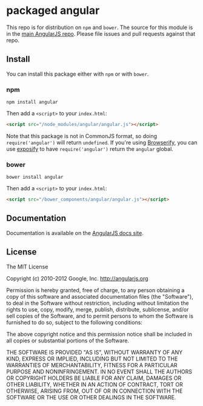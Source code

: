# packaged angular


This repo is for distribution on `npm` and `bower`. The source for this module is in the
[main AngularJS repo](https://github.com/angular/angular.js).
Please file issues and pull requests against that repo.

## Install

You can install this package either with `npm` or with `bower`.

### npm

```shell
npm install angular
```

Then add a `<script>` to your `index.html`:

```html
<script src="/node_modules/angular/angular.js"></script>
```

Note that this package is not in CommonJS format, so doing `require('angular')` will return `undefined`.
If you're using [Browserify](https://github.com/substack/node-browserify), you can use
[exposify](https://github.com/thlorenz/exposify) to have `require('angular')` return the `angular`
global.

### bower

```shell
bower install angular
```

Then add a `<script>` to your `index.html`:

```html
<script src="/bower_components/angular/angular.js"></script>
```

## Documentation

Documentation is available on the
[AngularJS docs site](http://docs.angularjs.org/).

## License

The MIT License

Copyright (c) 2010-2012 Google, Inc. http://angularjs.org

Permission is hereby granted, free of charge, to any person obtaining a copy
of this software and associated documentation files (the "Software"), to deal
in the Software without restriction, including without limitation the rights
to use, copy, modify, merge, publish, distribute, sublicense, and/or sell
copies of the Software, and to permit persons to whom the Software is
furnished to do so, subject to the following conditions:

The above copyright notice and this permission notice shall be included in
all copies or substantial portions of the Software.

THE SOFTWARE IS PROVIDED "AS IS", WITHOUT WARRANTY OF ANY KIND, EXPRESS OR
IMPLIED, INCLUDING BUT NOT LIMITED TO THE WARRANTIES OF MERCHANTABILITY,
FITNESS FOR A PARTICULAR PURPOSE AND NONINFRINGEMENT. IN NO EVENT SHALL THE
AUTHORS OR COPYRIGHT HOLDERS BE LIABLE FOR ANY CLAIM, DAMAGES OR OTHER
LIABILITY, WHETHER IN AN ACTION OF CONTRACT, TORT OR OTHERWISE, ARISING FROM,
OUT OF OR IN CONNECTION WITH THE SOFTWARE OR THE USE OR OTHER DEALINGS IN
THE SOFTWARE.
